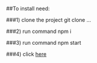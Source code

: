 ##To install need:

###1) clone the project 
    git clone ...

###2) run command
    npm i

###3) run command
    npm start
    
###4) click [here](http:\\localhost:3000)    